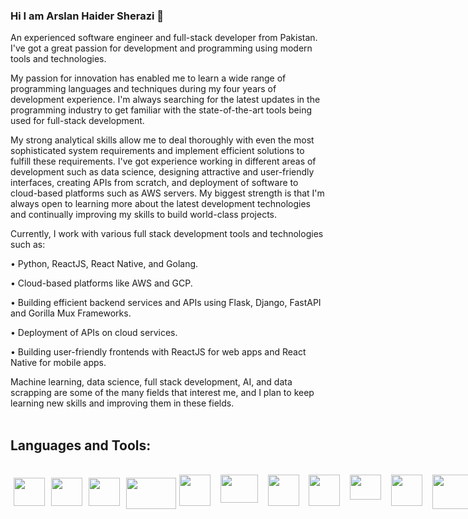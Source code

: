 ### Hi I am Arslan Haider Sherazi 👋

An experienced software engineer and full-stack developer from Pakistan. I've got a great passion for development and programming using modern tools and technologies.

My passion for innovation has enabled me to learn a wide range of programming languages and techniques during my four years of development experience. I'm always searching for the latest updates in the programming industry to get familiar with the state-of-the-art tools being used for full-stack development.

My strong analytical skills allow me to deal thoroughly with even the most sophisticated system requirements and implement efficient solutions to fulfill these requirements. I've got experience working in different areas of development such as data science, designing attractive and user-friendly interfaces, creating APIs from scratch, and deployment of software to cloud-based platforms such as AWS servers. My biggest strength is that I'm always open to learning more about the latest development technologies and continually improving my skills to build world-class projects.

Currently, I work with various full stack development tools and technologies such as:

• Python, ReactJS, React Native, and Golang.

• Cloud-based platforms like AWS and GCP. 

• Building efficient backend services and APIs using Flask, Django, FastAPI and 
  Gorilla Mux Frameworks. 

• Deployment of APIs on cloud services. 

• Building user-friendly frontends with ReactJS for web apps and React Native 
  for mobile apps.

Machine learning, data science, full stack development, AI, and data scrapping are some of the many fields that interest me, and I plan to keep learning new skills and improving them in these fields. <br><br>

<h2>Languages and Tools:</h2><br>

<div style="display: flex;">
  <!-- Python -->
  <div style="margin: 5px;">
      <img src="https://user-images.githubusercontent.com/49757918/196774126-ca41a0c7-99eb-481a-8437-a982f0e3d54c.png" width="50" height="45" />
  </div>
  <!-- Django -->
    <div style="margin: 5px;">
    <img src="https://user-images.githubusercontent.com/49757918/196775067-e3402a77-8b23-43b1-8c46-0f5adb436d40.png" width="50" height="45" />
        </div>
  <!-- Flask -->
        <div style="margin: 5px;">
      <img src="https://user-images.githubusercontent.com/49757918/196775500-0394d288-ddf3-41d2-89df-215f8d099c02.png" width="50" height="45" />
            </div>
  <!-- Fast API -->
            <div style="margin: 5px;">
        <img src="https://user-images.githubusercontent.com/49757918/196780239-3b2fb594-c6ef-432a-838d-e0e38c25dc88.png" width="80" height="50" />
                </div>
  <!-- Scrapy -->
        <img src="https://user-images.githubusercontent.com/49757918/196775744-96bfc9a5-4c53-45c7-aadd-c7f78e0cd8b2.png" width="50" height="50" />&nbsp;&nbsp;&nbsp;&nbsp;
    <!-- AWS -->
  <img src="https://user-images.githubusercontent.com/49757918/196772836-401d2088-6dd6-404d-ad84-f47ff2e2aad7.png" width="60" height="45" />&nbsp;&nbsp;&nbsp;&nbsp;
    <!-- GCP -->
    <img src="https://user-images.githubusercontent.com/49757918/196780928-de7713d9-80f3-4930-9507-ec073dd00af2.png" width="50" height="50" />&nbsp;&nbsp;&nbsp;&nbsp;
        <!-- GIT -->
    <img src="https://user-images.githubusercontent.com/49757918/197027845-d2a2e578-bebe-4539-a664-fbf5a56f32ca.png" width="50" height="50" />&nbsp;&nbsp;&nbsp;&nbsp;
        <!-- Docker -->
    <img src="https://user-images.githubusercontent.com/49757918/196958123-89622a9d-8604-4e93-b929-dbc2ab8ee445.png" width="50" height="40" />&nbsp;&nbsp;&nbsp;&nbsp;
          <!-- Kubernetes -->
    <img src="https://user-images.githubusercontent.com/49757918/196958343-4ba5090d-3d39-4261-9100-1019d9f456ea.png" width="50" height="50" />&nbsp;&nbsp;&nbsp;&nbsp;
    <!-- MySQL -->
  <img src="https://user-images.githubusercontent.com/49757918/196773040-6b78c72a-fe40-48b2-9914-43bc0e68df00.png" width="60" height="55" /><br><br>
  <!-- Postresql -->
  <img src="https://user-images.githubusercontent.com/49757918/196773280-1a05b455-01f4-4690-9936-e491abe95f3f.png" width="50" height="45" />&nbsp;&nbsp;&nbsp;&nbsp;
  <!-- Mongodb -->
  <img src="https://user-images.githubusercontent.com/49757918/196773390-724d5dcc-8be1-4a03-8ac2-cf99139f6f7e.png" width="50" height="45" />&nbsp;&nbsp;&nbsp;&nbsp;
  <!-- Redis -->
  <img src="https://user-images.githubusercontent.com/49757918/196773469-655514c8-7f86-4cea-8277-a7347057a600.png" width="50" height="45" />&nbsp;&nbsp;&nbsp;&nbsp;
  <!-- Go Lang -->
    <img src="https://user-images.githubusercontent.com/49757918/196774640-982e379f-e883-4697-ad26-b47c42b42480.png" width="90" height="45" />&nbsp;&nbsp;&nbsp;&nbsp;
  <!-- React -->
      <img src="https://user-images.githubusercontent.com/49757918/196780609-65e5a38b-4ecf-44f0-96b1-5f3f5cf62454.png" width="60" height="50" />&nbsp;&nbsp;&nbsp;&nbsp;
    <!-- HTML -->
      <img src="https://user-images.githubusercontent.com/49757918/196958507-4e20fc01-10ac-47ee-8161-7cfeb4ddd7b4.png" width="60" height="50" />&nbsp;&nbsp;&nbsp;&nbsp;
      <!-- CSS -->
      <img src="https://user-images.githubusercontent.com/49757918/196958633-31509f8e-7656-420e-b6fc-f5ca479e8e12.png" width="50" height="50" />&nbsp;&nbsp;&nbsp;&nbsp;
        <!-- JS -->
      <img src="https://user-images.githubusercontent.com/49757918/196958742-dc1b1257-4eb7-4f54-8185-d41bbc64c29a.png" width="60" height="50" />&nbsp;&nbsp;&nbsp;&nbsp;
  <!-- Pandas -->
      <img src="https://user-images.githubusercontent.com/49757918/196776237-ff33ec98-3d75-404e-bcee-bd3072ac7f1e.png" width="90" height="45" />&nbsp;&nbsp;&nbsp;&nbsp;
  <!-- numpy -->
        <img src="https://user-images.githubusercontent.com/49757918/196777277-bfc21317-9085-47e2-89a3-cfbbe32d88e6.png" width="90" height="60" style="margin-top: 20px" /><br><br>
  <!-- Scikit Learn -->
          <img src="https://user-images.githubusercontent.com/49757918/196777458-0c3d71b9-cde8-4714-a199-89d66e91a07b.png" width="90" height="45" style="margin-top: 20px" />&nbsp;&nbsp;&nbsp;&nbsp;
<!-- Tensor Flow -->
<img src="https://user-images.githubusercontent.com/49757918/196778108-16410450-05ea-4427-8937-5879e10cc48c.png" width="90" height="45" style="margin-top: 20px" />&nbsp;&nbsp;&nbsp;&nbsp;
  <!-- keras -->
                <img src="https://user-images.githubusercontent.com/49757918/196778214-a9478082-092b-499e-a91a-9c5d74da6d0d.png" width="50" height="45" style="margin-top: 20px" />&nbsp;&nbsp;&nbsp;&nbsp;
    <!-- Pytorch -->
                <img src="https://user-images.githubusercontent.com/49757918/196958930-c82d22de-4ecd-4a6e-845d-4507b73d6d91.png" width="50" height="45" style="margin-top: 20px" />&nbsp;&nbsp;&nbsp;&nbsp;
  <!-- matplotlib -->
            <img src="https://user-images.githubusercontent.com/49757918/196777832-58706a36-5e97-4b94-86c7-bfeff3ed4087.png" width="150" height="50" style="margin-top: 20px" />&nbsp;&nbsp;&nbsp;&nbsp;
  <!-- Seaborn -->
              <img src="https://user-images.githubusercontent.com/49757918/196777990-1ca0ca17-d788-4762-83ca-1ca5bdab9585.png" width="150" height="45" style="margin-top: 20px" />&nbsp;&nbsp;&nbsp;&nbsp;
  <!-- vs code -->
                <img src="https://user-images.githubusercontent.com/49757918/196778846-8c4e2df3-aec2-4694-b581-cc5b3989e27f.png" width="50" height="45" style="margin-top: 20px" />&nbsp;&nbsp;&nbsp;&nbsp;
  <!-- Pycharm -->
                  <img src="https://user-images.githubusercontent.com/49757918/196779240-544093f5-8f42-47c7-88f4-1d6e3b99899d.png" width="50" height="50" style="margin-top: 20px" /><br><br>
  <!-- Jupyter -->
                    <img src="https://user-images.githubusercontent.com/49757918/196779564-dceefac1-5f06-4db9-98ce-3ac3c7fb1d31.png" width="50" height="60" style="margin-top: 20px" />&nbsp;&nbsp;&nbsp;&nbsp;
</div>






